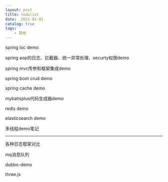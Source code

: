 ```yaml
---
layout: post
title: todolist
date:  2021-01-01
catalog: true
tags:
    - 其他
---
```

spring ioc demo

spring aop的日志、拦截器、统一异常处理、securty权限demo

spring mvc传参和框架集成demo

spring boot crud demo

spring cache demo

mybatisplus代码生成器demo

redis demo

elasticsearch demo

多线程demo笔记

----

各种日志框架对比

mq消息队列

dubbo-demo

three.js